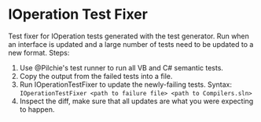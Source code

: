 # IOperation Test Fixer

Test fixer for IOperation tests generated with the test generator. Run when an interface is updated and a large number of tests need to be updated to a new format. Steps:
1. Use @Pilchie's test runner to run all VB and C# semantic tests.
2. Copy the output from the failed tests into a file.
3. Run IOperationTestFixer to update the newly-failing tests. Syntax: `IOperationTestFixer <path to failure file> <path to Compilers.sln>`
4. Inspect the diff, make sure that all updates are what you were expecting to happen.
